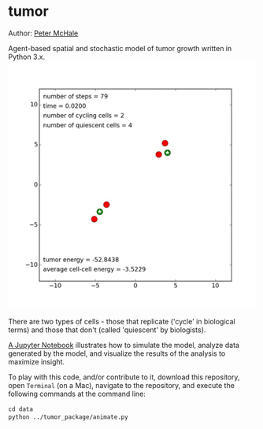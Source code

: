 tumor
======
Author: [Peter McHale](http://ccbs-76.bio.uci.edu/~petermchale/)

Agent-based spatial and stochastic model of tumor growth written in Python 3.x. <img src="data/tumor.gif">

There are two types of cells - those that replicate ('cycle' in biological terms) and those that don't (called 'quiescent' by biologists). 

[A Jupyter Notebook](https://nbviewer.jupyter.org/github/petermchale/tumor/blob/master/demonstration.ipynb?flush_cache=true) illustrates how to simulate the model, analyze data generated by the model, and visualize the results of the analysis to maximize insight.

To play with this code, and/or contribute to it, download this repository, open `Terminal` (on a Mac), navigate to the repository, and execute the following commands at the command line:
```
cd data
python ../tumor_package/animate.py
````
